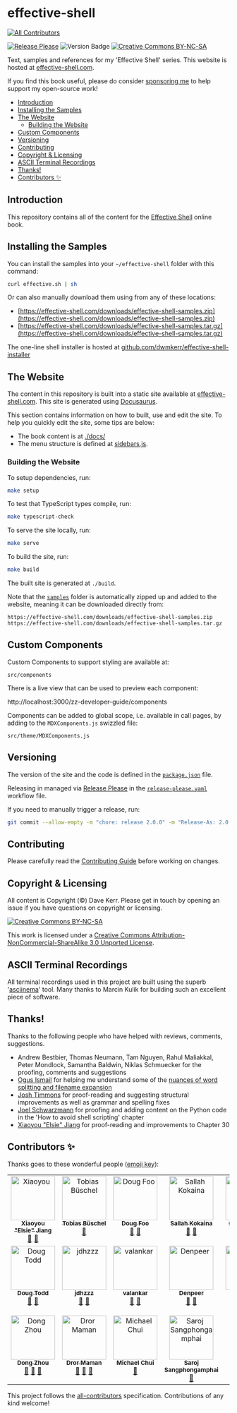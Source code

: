# effective-shell 

<!-- ALL-CONTRIBUTORS-BADGE:START - Do not remove or modify this section -->
[![All Contributors](https://img.shields.io/badge/all_contributors-18-orange.svg?style=flat-square)](#contributors-)
<!-- ALL-CONTRIBUTORS-BADGE:END -->

[![Release Please](https://github.com/dwmkerr/effective-shell/actions/workflows/release-please.yaml/badge.svg)](https://github.com/dwmkerr/effective-shell/actions/workflows/release-please.yaml) ![Version Badge](https://img.shields.io/github/v/tag/dwmkerr/effective-shell?label=version) [![Creative Commons BY-NC-SA](https://i.creativecommons.org/l/by-nc-sa/3.0/80x15.png)](http://creativecommons.org/licenses/by-nc-sa/3.0/)

Text, samples and references for my 'Effective Shell' series. This website is hosted at [effective-shell.com](https://effective-shell.com).

If you find this book useful, please do consider [sponsoring me](https://github.com/sponsors/dwmkerr) to help support my open-source work!

<!-- vim-markdown-toc GFM -->

* [Introduction](#introduction)
* [Installing the Samples](#installing-the-samples)
* [The Website](#the-website)
    * [Building the Website](#building-the-website)
* [Custom Components](#custom-components)
* [Versioning](#versioning)
* [Contributing](#contributing)
* [Copyright & Licensing](#copyright--licensing)
* [ASCII Terminal Recordings](#ascii-terminal-recordings)
* [Thanks!](#thanks)
* [Contributors ✨](#contributors-)

<!-- vim-markdown-toc -->

## Introduction

This repository contains all of the content for the [Effective Shell](https://effective-shell.com/) online book.

## Installing the Samples

You can install the samples into your `~/effective-shell` folder with this command:

```sh
curl effective.sh | sh
```

Or can also manually download them using from any of these locations:

- [https://effective-shell.com/downloads/effective-shell-samples.zip](https://effective-shell.com/downloads/effective-shell-samples.zip)
- [https://effective-shell.com/downloads/effective-shell-samples.tar.gz](https://effective-shell.com/downloads/effective-shell-samples.tar.gz)

The one-line shell installer is hosted at [github.com/dwmkerr/effective-shell-installer](https://github.com/dwmkerr/effective-shell-installer)

## The Website

The content in this repository is built into a static site available at [effective-shell.com](https://effective-shell.com). This site is generated using [Docusaurus](https://docusaurus.io).

This section contains information on how to built, use and edit the site. To help you quickly edit the site, some tips are below:

- The book content is at [./docs/](./docs/)
- The menu structure is defined at [sidebars.js](sidebars.js).

### Building the Website

To setup dependencies, run:

```bash
make setup
```

To test that TypeScript types compile, run:

```bash
make typescript-check
```

To serve the site locally, run:

```bash
make serve
```

To build the site, run:

```bash
make build
```

The built site is generated at `./build`.

Note that the [`samples`](./samples) folder is automatically zipped up and added to the website, meaning it can be downloaded directly from:

```
https://effective-shell.com/downloads/effective-shell-samples.zip
https://effective-shell.com/downloads/effective-shell-samples.tar.gz
```

## Custom Components

Custom Components to support styling are available at:

```
src/components
```

There is a live view that can be used to preview each component:

http://localhost:3000/zz-developer-guide/components

Components can be added to global scope, i.e. available in call pages, by adding to the `MDXComponents.js` swizzled file:

```
src/theme/MDXComponents.js
```

## Versioning

The version of the site and the code is defined in the [`package.json`](./package.json) file.

Releasing in managed via [Release Please](https://github.com/googleapis/release-please) in the [`release-please.yaml`](./.github/workflows/release-please.yaml) workflow file.

If you need to manually trigger a release, run:

```bash
git commit --allow-empty -m "chore: release 2.0.0" -m "Release-As: 2.0.0"
```

## Contributing

Please carefully read the [Contributing Guide](./.github/contributing.md) before working on changes.

## Copyright & Licensing

All content is Copyright (©) Dave Kerr. Please get in touch by opening an issue if you have questions on copyright or licensing.

[![Creative Commons BY-NC-SA](https://i.creativecommons.org/l/by-nc-sa/3.0/88x31.png)](http://creativecommons.org/licenses/by-nc-sa/3.0/)

This work is licensed under a [Creative Commons Attribution-NonCommercial-ShareAlike 3.0 Unported License](http://creativecommons.org/licenses/by-nc-sa/3.0/).

## ASCII Terminal Recordings

All terminal recordings used in this project are built using the superb '[asciinema](https://asciinema.org/)' tool. Many thanks to Marcin Kulik for building such an excellent piece of software.

## Thanks!

Thanks to the following people who have helped with reviews, comments, suggestions.

- Andrew Bestbier, Thomas Neumann, Tam Nguyen, Rahul Maliakkal, Peter Mondlock, Samantha Baldwin, Niklas Schmuecker for the proofing, comments and suggestions
- [Ogus Ismail](https://stackoverflow.com/users/10248678/oguz-ismail) for helping me understand some of the [nuances of word splitting and filename expansion](https://stackoverflow.com/questions/67648392/how-can-i-confirm-whether-whitespace-or-special-characters-are-escaped-in-a-wild)
- [Josh Timmons](https://github.com/josh-59) for proof-reading and suggesting structural improvements as well as grammar and spelling fixes
- [Joel Schwarzmann](https://github.com/datajoely) for proofing and adding content on the Python code in the 'How to avoid shell scripting' chapter
- [Xiaoyou "Elsie" Jiang](https://github.com/xiaoyou-elsie-jiang) for proof-reading and improvements to Chapter 30

## Contributors ✨

Thanks goes to these wonderful people ([emoji key](https://allcontributors.org/docs/en/emoji-key)):

<!-- ALL-CONTRIBUTORS-LIST:START - Do not remove or modify this section -->
<!-- prettier-ignore-start -->
<!-- markdownlint-disable -->
<table>
  <tbody>
    <tr>
      <td align="center" valign="top" width="14.28%"><a href="https://github.com/xiaoyou-elsie-jiang"><img src="https://avatars.githubusercontent.com/u/101381124?v=4?s=100" width="100px;" alt="Xiaoyou "Elsie" Jiang"/><br /><sub><b>Xiaoyou "Elsie" Jiang</b></sub></a><br /><a href="https://github.com/dwmkerr/effective-shell/commits?author=xiaoyou-elsie-jiang" title="Documentation">📖</a> <a href="https://github.com/dwmkerr/effective-shell/pulls?q=is%3Apr+reviewed-by%3Axiaoyou-elsie-jiang" title="Reviewed Pull Requests">👀</a></td>
      <td align="center" valign="top" width="14.28%"><a href="http://linkedin.com/in/tbueschel"><img src="https://avatars.githubusercontent.com/u/13087421?v=4?s=100" width="100px;" alt="Tobias Büschel"/><br /><sub><b>Tobias Büschel</b></sub></a><br /><a href="https://github.com/dwmkerr/effective-shell/pulls?q=is%3Apr+reviewed-by%3Atobiasbueschel" title="Reviewed Pull Requests">👀</a></td>
      <td align="center" valign="top" width="14.28%"><a href="http://foostack.ai"><img src="https://avatars.githubusercontent.com/u/15166953?v=4?s=100" width="100px;" alt="Doug Foo"/><br /><sub><b>Doug Foo</b></sub></a><br /><a href="https://github.com/dwmkerr/effective-shell/commits?author=dougfoo" title="Documentation">📖</a> <a href="https://github.com/dwmkerr/effective-shell/pulls?q=is%3Apr+reviewed-by%3Adougfoo" title="Reviewed Pull Requests">👀</a></td>
      <td align="center" valign="top" width="14.28%"><a href="https://github.com/skokaina"><img src="https://avatars.githubusercontent.com/u/2756985?v=4?s=100" width="100px;" alt="Sallah Kokaina"/><br /><sub><b>Sallah Kokaina</b></sub></a><br /><a href="https://github.com/dwmkerr/effective-shell/commits?author=skokaina" title="Documentation">📖</a> <a href="https://github.com/dwmkerr/effective-shell/pulls?q=is%3Apr+reviewed-by%3Askokaina" title="Reviewed Pull Requests">👀</a></td>
      <td align="center" valign="top" width="14.28%"><a href="http://www.fetch-template.com"><img src="https://avatars.githubusercontent.com/u/26925206?v=4?s=100" width="100px;" alt="samhinton88"/><br /><sub><b>samhinton88</b></sub></a><br /><a href="https://github.com/dwmkerr/effective-shell/commits?author=samhinton88" title="Documentation">📖</a> <a href="https://github.com/dwmkerr/effective-shell/pulls?q=is%3Apr+reviewed-by%3Asamhinton88" title="Reviewed Pull Requests">👀</a></td>
      <td align="center" valign="top" width="14.28%"><a href="https://www.alexvinall.com"><img src="https://avatars.githubusercontent.com/u/5629393?v=4?s=100" width="100px;" alt="Alex Vinall"/><br /><sub><b>Alex Vinall</b></sub></a><br /><a href="https://github.com/dwmkerr/effective-shell/commits?author=alexvinall" title="Documentation">📖</a> <a href="https://github.com/dwmkerr/effective-shell/pulls?q=is%3Apr+reviewed-by%3Aalexvinall" title="Reviewed Pull Requests">👀</a></td>
      <td align="center" valign="top" width="14.28%"><a href="https://github.com/JosephFKnight"><img src="https://avatars.githubusercontent.com/u/45918817?v=4?s=100" width="100px;" alt="Joseph Knight"/><br /><sub><b>Joseph Knight</b></sub></a><br /><a href="https://github.com/dwmkerr/effective-shell/commits?author=JosephFKnight" title="Documentation">📖</a> <a href="https://github.com/dwmkerr/effective-shell/pulls?q=is%3Apr+reviewed-by%3AJosephFKnight" title="Reviewed Pull Requests">👀</a></td>
    </tr>
    <tr>
      <td align="center" valign="top" width="14.28%"><a href="http://bit.ly/doug-todd"><img src="https://avatars.githubusercontent.com/u/53582591?v=4?s=100" width="100px;" alt="Doug Todd"/><br /><sub><b>Doug Todd</b></sub></a><br /><a href="https://github.com/dwmkerr/effective-shell/commits?author=Zambrella" title="Documentation">📖</a> <a href="https://github.com/dwmkerr/effective-shell/pulls?q=is%3Apr+reviewed-by%3AZambrella" title="Reviewed Pull Requests">👀</a></td>
      <td align="center" valign="top" width="14.28%"><a href="https://github.com/jdhzzz"><img src="https://avatars.githubusercontent.com/u/1476690?v=4?s=100" width="100px;" alt="jdhzzz"/><br /><sub><b>jdhzzz</b></sub></a><br /><a href="https://github.com/dwmkerr/effective-shell/commits?author=jdhzzz" title="Documentation">📖</a> <a href="https://github.com/dwmkerr/effective-shell/pulls?q=is%3Apr+reviewed-by%3Ajdhzzz" title="Reviewed Pull Requests">👀</a></td>
      <td align="center" valign="top" width="14.28%"><a href="https://github.com/valankar"><img src="https://avatars.githubusercontent.com/u/31250800?v=4?s=100" width="100px;" alt="valankar"/><br /><sub><b>valankar</b></sub></a><br /><a href="https://github.com/dwmkerr/effective-shell/commits?author=valankar" title="Documentation">📖</a> <a href="https://github.com/dwmkerr/effective-shell/pulls?q=is%3Apr+reviewed-by%3Avalankar" title="Reviewed Pull Requests">👀</a></td>
      <td align="center" valign="top" width="14.28%"><a href="https://github.com/Denpeer"><img src="https://avatars.githubusercontent.com/u/5969147?v=4?s=100" width="100px;" alt="Denpeer"/><br /><sub><b>Denpeer</b></sub></a><br /><a href="https://github.com/dwmkerr/effective-shell/pulls?q=is%3Apr+reviewed-by%3ADenpeer" title="Reviewed Pull Requests">👀</a> <a href="https://github.com/dwmkerr/effective-shell/commits?author=Denpeer" title="Documentation">📖</a></td>
      <td align="center" valign="top" width="14.28%"><a href="https://github.com/mbogatzki"><img src="https://avatars.githubusercontent.com/u/39946827?v=4?s=100" width="100px;" alt="Marek Bogatzki"/><br /><sub><b>Marek Bogatzki</b></sub></a><br /><a href="https://github.com/dwmkerr/effective-shell/commits?author=mbogatzki" title="Documentation">📖</a> <a href="https://github.com/dwmkerr/effective-shell/pulls?q=is%3Apr+reviewed-by%3Ambogatzki" title="Reviewed Pull Requests">👀</a></td>
      <td align="center" valign="top" width="14.28%"><a href="https://github.com/MichaelWarnecke"><img src="https://avatars.githubusercontent.com/u/7615963?v=4?s=100" width="100px;" alt="MWarnecke"/><br /><sub><b>MWarnecke</b></sub></a><br /><a href="https://github.com/dwmkerr/effective-shell/commits?author=MichaelWarnecke" title="Documentation">📖</a> <a href="https://github.com/dwmkerr/effective-shell/pulls?q=is%3Apr+reviewed-by%3AMichaelWarnecke" title="Reviewed Pull Requests">👀</a> <a href="https://github.com/dwmkerr/effective-shell/issues?q=author%3AMichaelWarnecke" title="Bug reports">🐛</a></td>
      <td align="center" valign="top" width="14.28%"><a href="https://taxodium.ink/"><img src="https://avatars.githubusercontent.com/u/30440218?v=4?s=100" width="100px;" alt="Spike"/><br /><sub><b>Spike</b></sub></a><br /><a href="https://github.com/dwmkerr/effective-shell/pulls?q=is%3Apr+reviewed-by%3ASpike-Leung" title="Reviewed Pull Requests">👀</a> <a href="https://github.com/dwmkerr/effective-shell/issues?q=author%3ASpike-Leung" title="Bug reports">🐛</a></td>
    </tr>
    <tr>
      <td align="center" valign="top" width="14.28%"><a href="https://nosarthur.github.io/"><img src="https://avatars.githubusercontent.com/u/1400272?v=4?s=100" width="100px;" alt="Dong Zhou"/><br /><sub><b>Dong Zhou</b></sub></a><br /><a href="https://github.com/dwmkerr/effective-shell/pulls?q=is%3Apr+reviewed-by%3Anosarthur" title="Reviewed Pull Requests">👀</a> <a href="https://github.com/dwmkerr/effective-shell/issues?q=author%3Anosarthur" title="Bug reports">🐛</a> <a href="https://github.com/dwmkerr/effective-shell/commits?author=nosarthur" title="Documentation">📖</a></td>
      <td align="center" valign="top" width="14.28%"><a href="https://github.com/drormaman"><img src="https://avatars.githubusercontent.com/u/7041612?v=4?s=100" width="100px;" alt="Dror Maman"/><br /><sub><b>Dror Maman</b></sub></a><br /><a href="https://github.com/dwmkerr/effective-shell/issues?q=author%3Adrormaman" title="Bug reports">🐛</a> <a href="https://github.com/dwmkerr/effective-shell/commits?author=drormaman" title="Documentation">📖</a> <a href="https://github.com/dwmkerr/effective-shell/pulls?q=is%3Apr+reviewed-by%3Adrormaman" title="Reviewed Pull Requests">👀</a></td>
      <td align="center" valign="top" width="14.28%"><a href="https://github.com/saraid"><img src="https://avatars.githubusercontent.com/u/40923?v=4?s=100" width="100px;" alt="Michael Chui"/><br /><sub><b>Michael Chui</b></sub></a><br /><a href="https://github.com/dwmkerr/effective-shell/pulls?q=is%3Apr+reviewed-by%3Asaraid" title="Reviewed Pull Requests">👀</a></td>
      <td align="center" valign="top" width="14.28%"><a href="https://github.com/nimid"><img src="https://avatars.githubusercontent.com/u/4145121?v=4?s=100" width="100px;" alt="Saroj Sangphongamphai"/><br /><sub><b>Saroj Sangphongamphai</b></sub></a><br /><a href="https://github.com/dwmkerr/effective-shell/pulls?q=is%3Apr+reviewed-by%3Animid" title="Reviewed Pull Requests">👀</a></td>
    </tr>
  </tbody>
</table>

<!-- markdownlint-restore -->
<!-- prettier-ignore-end -->

<!-- ALL-CONTRIBUTORS-LIST:END -->

This project follows the [all-contributors](https://github.com/all-contributors/all-contributors) specification. Contributions of any kind welcome!
